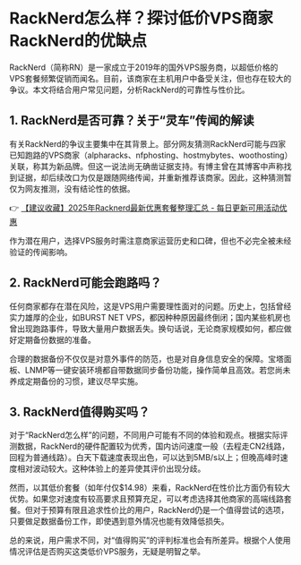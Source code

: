 # RackNerd怎么样？探讨低价VPS商家RackNerd的优缺点

RackNerd（简称RN）是一家成立于2019年的国外VPS服务商，以超低价格的VPS套餐频繁促销而闻名。目前，该商家在主机用户中备受关注，但也存在较大的争议。本文将结合用户常见问题，分析RackNerd的可靠性与性价比。

## 1. RackNerd是否可靠？关于“灵车”传闻的解读

有关RackNerd的争议主要集中在其背景上。部分网友猜测RackNerd可能与四家已知跑路的VPS商家（alpharacks、nfphosting、hostmybytes、woothosting）关联，称其为新品牌。但这一说法尚无确凿证据支持。有博主曾在其博客中声称找到证据，却后续改口为仅是跟随网络传闻，并重新推荐该商家。因此，这种猜测暂仅为网友推测，没有结论性的依据。

👉 [【建议收藏】2025年Racknerd最新优惠套餐整理汇总 - 每日更新可用活动优惠](https://bit.ly/Rack_Nerd)

作为潜在用户，选择VPS服务时需注意商家运营历史和口碑，但也不必完全被未经验证的传闻影响。

## 2. RackNerd可能会跑路吗？

任何商家都存在潜在风险，这是VPS用户需要理性面对的问题。历史上，包括曾经实力雄厚的企业，如BURST NET VPS，都因种种原因最终倒闭；国内某些机房也曾出现跑路事件，导致大量用户数据丢失。换句话说，无论商家规模如何，都应做好定期备份数据的准备。

合理的数据备份不仅仅是对意外事件的防范，也是对自身信息安全的保障。宝塔面板、LNMP等一键安装环境都自带数据同步备份功能，操作简单且高效。若您尚未养成定期备份的习惯，建议尽早实施。

## 3. RackNerd值得购买吗？

对于“RackNerd怎么样”的问题，不同用户可能有不同的体验和观点。根据实际评测数据，RackNerd的硬件配置较为优秀，国内访问速度一般（去程走CN2线路，回程为普通线路）。白天下载速度表现出色，可以达到5MB/s以上；但晚高峰时速度相对波动较大。这种体验上的差异使其评价出现分歧。

然而，以其低价套餐（如年付仅$14.98）来看，RackNerd在性价比方面仍有较大优势。如果您对速度有较高要求且预算充足，可以考虑选择其他商家的高端线路套餐。但对于预算有限且追求性价比的用户，RackNerd仍是一个值得尝试的选项，只要做足数据备份工作，即使遇到意外情况也能有效降低损失。

总的来说，用户需求不同，对“值得购买”的评判标准也会有所差异。根据个人使用情况评估是否购买这类低价VPS服务，无疑是明智之举。